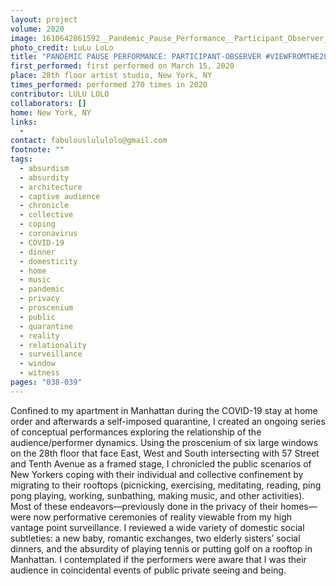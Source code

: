 ```yaml
---
layout: project
volume: 2020
image: 1610642861592__Pandemic_Pause_Performance__Participant_Observer__viewfromthe28floor--LuLu_LoLo.jpg
photo_credit: LuLu LoLo
title: "PANDEMIC PAUSE PERFORMANCE: PARTICIPANT-OBSERVER #VIEWFROMTHE28FLOOR"
first_performed: first performed on March 15, 2020
place: 28th floor artist studio, New York, NY
times_performed: performed 270 times in 2020
contributor: LULU LOLO
collaborators: []
home: New York, NY
links:
  -
contact: fabulouslululolo@gmail.com
footnote: ""
tags:
  - absurdism
  - absurdity
  - architecture
  - captive audience
  - chronicle
  - collective
  - coping
  - coronavirus
  - COVID-19
  - dinner
  - domesticity
  - home
  - music
  - pandemic
  - privacy
  - proscenium
  - public
  - quarantine
  - reality
  - relationality
  - surveillance
  - window
  - witness
pages: "038-039"
---
```


Confined to my apartment in Manhattan during the COVID-19 stay at home order and afterwards a self-imposed quarantine, I created an ongoing series of conceptual performances exploring the relationship of the audience/performer dynamics. Using the proscenium of six large windows on the 28th floor that face East, West and South intersecting with 57 Street and Tenth Avenue as a framed stage, I chronicled the public scenarios of New Yorkers coping with their individual and collective confinement by migrating to their rooftops (picnicking, exercising, meditating, reading, ping pong playing, working, sunbathing, making music, and other activities). Most of these endeavors—previously done in the privacy of their homes—were now performative ceremonies of reality viewable from my high vantage point surveillance. I reviewed a wide variety of domestic social subtleties: a new baby, romantic exchanges, two elderly sisters’ social dinners, and the absurdity of playing tennis or putting golf on a rooftop in Manhattan. I contemplated if the performers were aware that I was their audience in coincidental events of public private seeing and being.
